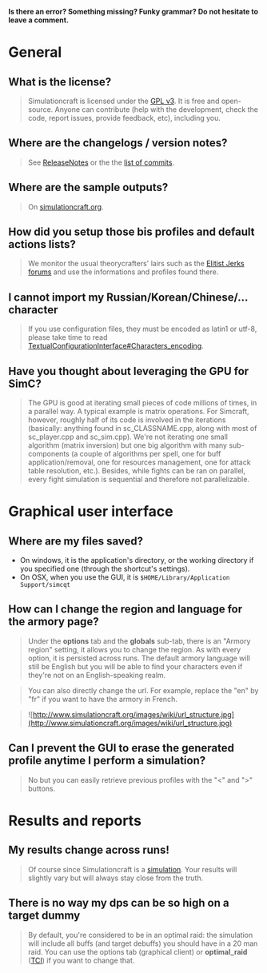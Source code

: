 **Is there an error? Something missing? Funky grammar? Do not hesitate to leave a comment.**



# General
## What is the license?
> Simulationcraft is licensed under the [GPL v3](http://www.gnu.org/licenses/gpl.html). It is free and open-source. Anyone can contribute (help with the development, check the code, report issues, provide feedback, etc), including you.

## Where are the changelogs / version notes?
> See [ReleaseNotes](ReleaseNotes.md) or the the [list of commits](http://code.google.com/p/simulationcraft/source/list?num=25).

## Where are the sample outputs?
> On [simulationcraft.org](http://www.simulationcraft.org/).

## How did you setup those bis profiles and default actions lists?
> We monitor the usual theorycrafters' lairs such as the [Elitist Jerks forums](http://elitistjerks.com/forums.php) and use the informations and profiles found there.

## I cannot import my Russian/Korean/Chinese/... character
> If you use configuration files, they must be encoded as latin1 or utf-8, please take time to read [TextualConfigurationInterface#Characters\_encoding](TextualConfigurationInterface#Characters_encoding.md).

## Have you thought about leveraging the GPU for SimC?
> The GPU is good at iterating small pieces of code millions of times, in a parallel way. A typical example is matrix operations. For Simcraft, however, roughly half of its code is involved in the iterations (basically: anything found in sc\_CLASSNAME.cpp, along with most of sc\_player.cpp and sc\_sim.cpp). We're not iterating one small algorithm (matrix inversion) but one big algorithm with many sub-components (a couple of algorithms per spell, one for buff application/removal, one for resources management, one for attack table resolution, etc.). Besides, while fights can be ran on parallel, every fight simulation is sequential and therefore not parallelizable.

# Graphical user interface

## Where are my files saved?
  * On windows, it is the application's directory, or the working directory if you specified one (through the shortcut's settings).
  * On OSX, when you use the GUI, it is `$HOME/Library/Application Support/simcqt`

## How can I change the region and language for the armory page?
> Under the **options** tab and the **globals** sub-tab, there is an "Armory region" setting, it allows you to change the region. As with every option, it is persisted across runs. The default armory language will still be English but you will be able to find your characters even if they're not on an English-speaking realm.

> You can also directly change the url. For example, replace the "en" by "fr" if you want to have the armory in French.

> ![http://www.simulationcraft.org/images/wiki/url_structure.jpg](http://www.simulationcraft.org/images/wiki/url_structure.jpg)

## Can I prevent the GUI to erase the generated profile anytime I perform a simulation?
> No but you can easily retrieve previous profiles with the "<" and ">" buttons.

# Results and reports
## My results change across runs!
> Of course since Simulationcraft is a [simulation](SimulationVsFormulation.md). Your results will slightly vary but will always stay close from the truth.

## There is no way my dps can be so high on a target dummy
> By default, you're considered to be in an optimal raid: the simulation will include all buffs (and target debuffs) you should have in a 20 man raid. You can use the options tab (graphical client) or **optimal\_raid** ([TCI](TextualConfigurationInterface.md)) if you want to change that.